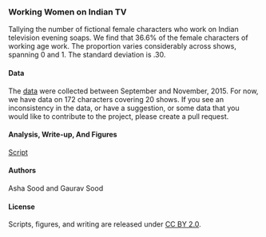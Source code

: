 ### Working Women on Indian TV

Tallying the number of fictional female characters who work on Indian television evening soaps. We find that 36.6% of the female characters of working age work. The proportion varies considerably across shows, spanning 0 and 1. The standard deviation is .30.

#### Data

The [data](data/working_women_on_tv) were collected between September and November, 2015. For now, we have data on 172 characters covering 20 shows. If you see an inconsistency in the data, or have a suggestion, or some data that you would like to contribute to the project, please create a pull request.

#### Analysis, Write-up, And Figures

[Script](scripts/tv_women.R)

#### Authors

Asha Sood and Gaurav Sood 

#### License

Scripts, figures, and writing are released under [CC BY 2.0](https://creativecommons.org/licenses/by/2.0/). 